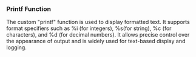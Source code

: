 ### Printf Function
The custom "printf" function is used to display formatted text. It supports format specifiers such as %i (for integers), %s(for string), %c (for characters), and %d (for decimal numbers). It allows precise control over the appearance of output and is widely used for text-based display and logging.
